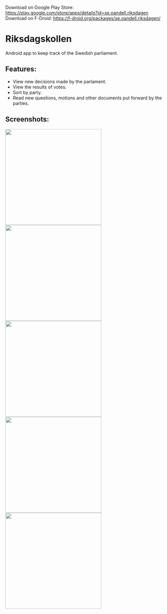 Download on Google Play Store:
https://play.google.com/store/apps/details?id=se.oandell.riksdagen
Download on F-Droid:
https://f-droid.org/packages/se.oandell.riksdagen/

# Riksdagskollen
Android app to keep track of the Swedish parliament.

## Features:
 * View new decisions made by the parlament.
 * View the results of votes.
 * Sort by party.
 * Read new questions, motions and other documents put forward by the parties.

## Screenshots:
<img src="https://raw.githubusercontent.com/OAndell/Riksdagskollen/master/screenshots/news.png" width="300"> <img src="https://raw.githubusercontent.com/OAndell/Riksdagskollen/master/screenshots/menu.png" width="300">
<img src="https://raw.githubusercontent.com/OAndell/Riksdagskollen/master/screenshots/vote.png" width="300"> <img src="https://raw.githubusercontent.com/OAndell/Riksdagskollen/master/screenshots/motion.png" width="300">
<img src="https://raw.githubusercontent.com/OAndell/Riksdagskollen/master/screenshots/decision.png" width="300">
